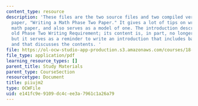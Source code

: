 ```yaml
---
content_type: resource
description: 'These files are the two source files and two compiled versions of the
  paper, "Writing a Math Phase Two Paper." It gives a lot of tips on writing a short
  math paper, and also serves as a model of one. The introduction describes MIT''s
  old Phase Two Writing Requirement; its content is, in part, no longer relevant,
  but it serves as a reminder to write an introduction that includes background material
  and that discusses the contents. '
file: https://ol-ocw-studio-app-production.s3.amazonaws.com/courses/18-704-seminar-in-algebra-and-number-theory-computational-commutative-algebra-and-algebraic-geometry-fall-2008/e141fc9e9109dc4cee3a7961c1a26a79_piiujm2.pdf
file_type: application/pdf
learning_resource_types: []
parent_title: Study Materials
parent_type: CourseSection
resourcetype: Document
title: piiujm2
type: OCWFile
uid: e141fc9e-9109-dc4c-ee3a-7961c1a26a79
---
```

